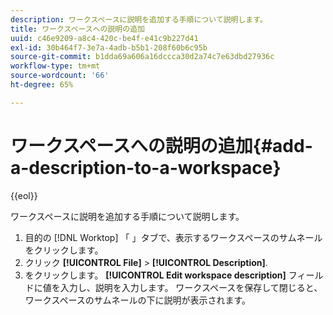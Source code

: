 ```yaml
---
description: ワークスペースに説明を追加する手順について説明します。
title: ワークスペースへの説明の追加
uuid: c46e9209-a8c4-420c-be4f-e41c9b227d41
exl-id: 30b464f7-3e7a-4adb-b5b1-208f60b6c95b
source-git-commit: b1dda69a606a16dccca30d2a74c7e63dbd27936c
workflow-type: tm+mt
source-wordcount: '66'
ht-degree: 65%

---
```


# ワークスペースへの説明の追加{#add-a-description-to-a-workspace}

{{eol}}

ワークスペースに説明を追加する手順について説明します。

1. 目的の [!DNL Worktop] 「 」タブで、表示するワークスペースのサムネールをクリックします。
1. クリック **[!UICONTROL File]** > **[!UICONTROL Description]**.
1. をクリックします。 **[!UICONTROL Edit workspace description]** フィールドに値を入力し、説明を入力します。
ワークスペースを保存して閉じると、ワークスペースのサムネールの下に説明が表示されます。
